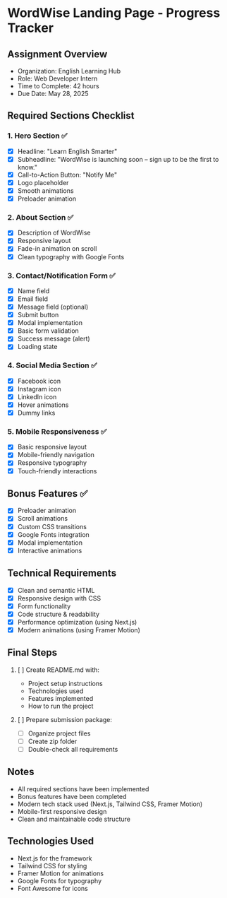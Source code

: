 # WordWise Landing Page - Progress Tracker

## Assignment Overview
- Organization: English Learning Hub
- Role: Web Developer Intern
- Time to Complete: 42 hours
- Due Date: May 28, 2025

## Required Sections Checklist

### 1. Hero Section ✅
- [x] Headline: "Learn English Smarter"
- [x] Subheadline: "WordWise is launching soon – sign up to be the first to know."
- [x] Call-to-Action Button: "Notify Me"
- [x] Logo placeholder
- [x] Smooth animations
- [x] Preloader animation

### 2. About Section ✅
- [x] Description of WordWise
- [x] Responsive layout
- [x] Fade-in animation on scroll
- [x] Clean typography with Google Fonts

### 3. Contact/Notification Form ✅
- [x] Name field
- [x] Email field
- [x] Message field (optional)
- [x] Submit button
- [x] Modal implementation
- [x] Basic form validation
- [x] Success message (alert)
- [x] Loading state

### 4. Social Media Section ✅
- [x] Facebook icon
- [x] Instagram icon
- [x] LinkedIn icon
- [x] Hover animations
- [x] Dummy links

### 5. Mobile Responsiveness ✅
- [x] Basic responsive layout
- [x] Mobile-friendly navigation
- [x] Responsive typography
- [x] Touch-friendly interactions

## Bonus Features ✅
- [x] Preloader animation
- [x] Scroll animations
- [x] Custom CSS transitions
- [x] Google Fonts integration
- [x] Modal implementation
- [x] Interactive animations

## Technical Requirements
- [x] Clean and semantic HTML
- [x] Responsive design with CSS
- [x] Form functionality
- [x] Code structure & readability
- [x] Performance optimization (using Next.js)
- [x] Modern animations (using Framer Motion)

## Final Steps
1. [ ] Create README.md with:
   - Project setup instructions
   - Technologies used
   - Features implemented
   - How to run the project

2. [ ] Prepare submission package:
   - [ ] Organize project files
   - [ ] Create zip folder
   - [ ] Double-check all requirements

## Notes
- All required sections have been implemented
- Bonus features have been completed
- Modern tech stack used (Next.js, Tailwind CSS, Framer Motion)
- Mobile-first responsive design
- Clean and maintainable code structure

## Technologies Used
- Next.js for the framework
- Tailwind CSS for styling
- Framer Motion for animations
- Google Fonts for typography
- Font Awesome for icons 